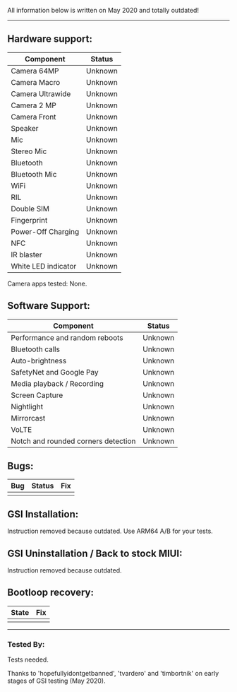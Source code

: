 All information below is written on May 2020 and totally outdated!

***

## Hardware support:
| Component | Status |
|-|-|
| Camera 64MP | Unknown |
| Camera Macro | Unknown |
| Camera Ultrawide | Unknown |
| Camera 2 MP | Unknown |
| Camera Front | Unknown |
| Speaker | Unknown |
| Mic | Unknown |
| Stereo Mic | Unknown |
| Bluetooth | Unknown |
| Bluetooth Mic | Unknown |
| WiFi | Unknown |
| RIL | Unknown |
| Double SIM | Unknown  |
| Fingerprint | Unknown |
| Power-Off Charging | Unknown |
| NFC | Unknown |
| IR blaster | Unknown |
| White LED indicator | Unknown |

Camera apps tested: None.

## Software Support:
| Component | Status |
|-|-|
| Performance and random reboots | Unknown |
| Bluetooth calls | Unknown |
| Auto-brightness | Unknown |
| SafetyNet and Google Pay | Unknown | 
| Media playback / Recording | Unknown |
| Screen Capture | Unknown |
| Nightlight | Unknown |
| Mirrorcast | Unknown |
| VoLTE | Unknown |
| Notch and rounded corners detection | Unknown |

## Bugs:
| Bug | Status | Fix |
|-|-|-|
| | | |

## GSI Installation:
Instruction removed because outdated.
Use ARM64 A/B for your tests.

## GSI Uninstallation / Back to stock MIUI: 
Instruction removed because outdated.

## Bootloop recovery:
| State | Fix |
|-|-|
| | |

---

### Tested By:
Tests needed.

Thanks to 'hopefullyidontgetbanned', 'tvardero' and 'timbortnik' on early stages of GSI testing (May 2020).